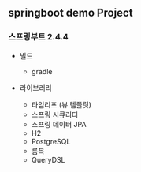 ## springboot demo Project 

### 스프링부트 2.4.4

* 빌드
  * gradle


* 라이브러리
  * 타임리프 (뷰 템플릿)
  * 스프링 시큐리티
  * 스프링 데이터 JPA
  * H2
  * PostgreSQL
  * 롬복
  * QueryDSL
 

 
 
 
 
 
 
 
 
 
 
 

 
 
